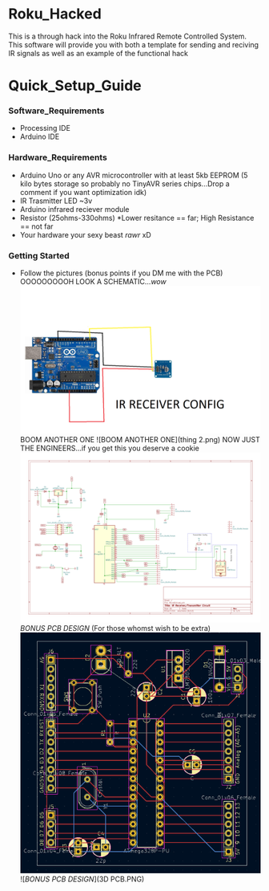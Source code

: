# Roku_Hacked

This is a through hack into the Roku Infrared Remote Controlled System.
This software will provide you with both a template for sending and reciving IR signals as well as 
an example of the functional hack 

# Quick_Setup_Guide
### Software_Requirements
* Processing IDE
* Arduino IDE
### Hardware_Requirements
* Arduino Uno or any AVR microcontroller with at least 5kb EEPROM (5 kilo bytes storage so probably no TinyAVR series chips...Drop a comment if you want optimization idk)
* IR Trasmitter LED ~3v
* Arduino infrared reciever module
* Resistor (25ohms-330ohms) *Lower resitance == far; High Resistance == not far
* Your hardware your sexy beast *rawr* xD
### Getting Started
* Follow the pictures (bonus points if you DM me with the PCB)
OOOOOOOOOH LOOK A SCHEMATIC...*wow*
![mew](thingy.png)
BOOM ANOTHER ONE
![BOOM ANOTHER ONE](thing 2.png)
NOW JUST THE ENGINEERS...if you get this you deserve a cookie 
![NOW JUST THE ENGINEERS...if you get this you deserve a cookie](Schematics.svg)
*BONUS PCB DESIGN* (For those whomst wish to be extra)
![*BONUS PCB DESIGN*](PCB.PNG)
![*BONUS PCB DESIGN*](3D PCB.PNG)
